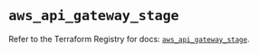 # `aws_api_gateway_stage`

Refer to the Terraform Registry for docs: [`aws_api_gateway_stage`](https://registry.terraform.io/providers/hashicorp/aws/5.72.1/docs/resources/api_gateway_stage).
